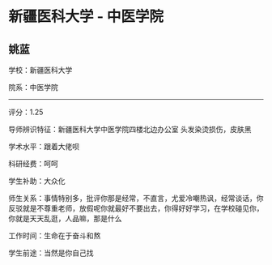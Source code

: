 # 新疆医科大学 - 中医学院

## 姚蓝

学校：新疆医科大学

院系：中医学院

* * *

评分：1.25

导师辨识特征：新疆医科大学中医学院四楼北边办公室
头发染烫损伤，皮肤黑

学术水平：跟着大佬呗

科研经费：呵呵

学生补助：大众化

师生关系：事情特别多，批评你那是经常，不直言，尤爱冷嘲热讽，经常谈话，你反驳就是不尊重老师，放假呢你就最好不要出去，你得好好学习，在学校碰见你，你就是天天乱逛，人品嘛，那是什么

工作时间：生命在于奋斗和熬

学生前途：当然是你自己找